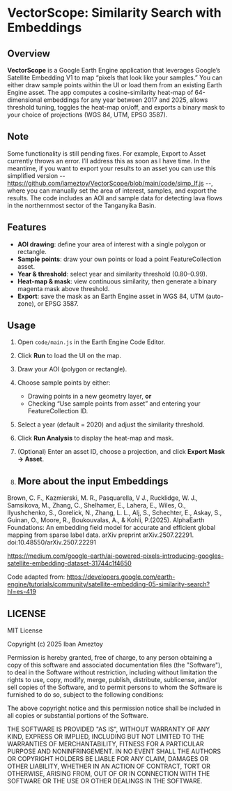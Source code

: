 # VectorScope: Similarity Search with Embeddings

## Overview

**VectorScope** is a Google Earth Engine application that leverages Google’s Satellite Embedding V1 to map “pixels that look like your samples.” You can either draw sample points within the UI or load them from an existing Earth Engine asset. The app computes a cosine-similarity heat-map of 64-dimensional embeddings for any year between 2017 and 2025, allows threshold tuning, toggles the heat-map on/off, and exports a binary mask to your choice of projections (WGS 84, UTM, EPSG 3587).

## Note
Some functionality is still pending fixes. For example, Export to Asset currently throws an error. I’ll address this as soon as I have time.
In the meantime, if you want to export your results to an asset you can use this simplified version -- https://github.com/iameztoy/VectorScope/blob/main/code/simp_lf.js --, where you can manually set the area of interest, samples, and export the results. The code includes an AOI and sample data for detecting lava flows in the northernmost sector of the Tanganyika Basin.

## Features

- **AOI drawing**: define your area of interest with a single polygon or rectangle.  
- **Sample points**: draw your own points or load a point FeatureCollection asset.  
- **Year & threshold**: select year and similarity threshold (0.80–0.99).  
- **Heat-map & mask**: view continuous similarity, then generate a binary magenta mask above threshold.  
- **Export**: save the mask as an Earth Engine asset in WGS 84, UTM (auto-zone), or EPSG 3587.

## Usage

1. Open `code/main.js` in the Earth Engine Code Editor.  
2. Click **Run** to load the UI on the map.  
3. Draw your AOI (polygon or rectangle).  
4. Choose sample points by either:  
   - Drawing points in a new geometry layer, **or**  
   - Checking “Use sample points from asset” and entering your FeatureCollection ID.  
5. Select a year (default = 2020) and adjust the similarity threshold.  
6. Click **Run Analysis** to display the heat-map and mask.  
7. (Optional) Enter an asset ID, choose a projection, and click **Export Mask → Asset**.

8. ## More about the input Embeddings

Brown, C. F., Kazmierski, M. R., Pasquarella, V J., Rucklidge, W. J., Samsikova, M., Zhang, C., Shelhamer, E., Lahera, E., Wiles, O., Ilyushchenko, S., Gorelick, N., Zhang, L. L., Alj, S., Schechter, E., Askay, S., Guinan, O., Moore, R., Boukouvalas, A., & Kohli, P.(2025). AlphaEarth Foundations: An embedding field model for accurate and efficient global mapping from sparse label data. arXiv preprint arXiv.2507.22291. doi:10.48550/arXiv.2507.22291

https://medium.com/google-earth/ai-powered-pixels-introducing-googles-satellite-embedding-dataset-31744c1f4650

Code adapted from:
https://developers.google.com/earth-engine/tutorials/community/satellite-embedding-05-similarity-search?hl=es-419

## LICENSE

MIT License

Copyright (c) 2025 Iban Ameztoy

Permission is hereby granted, free of charge, to any person obtaining a copy
of this software and associated documentation files (the "Software"), to deal
in the Software without restriction, including without limitation the rights
to use, copy, modify, merge, publish, distribute, sublicense, and/or sell
copies of the Software, and to permit persons to whom the Software is
furnished to do so, subject to the following conditions:

The above copyright notice and this permission notice shall be included in all
copies or substantial portions of the Software.

THE SOFTWARE IS PROVIDED "AS IS", WITHOUT WARRANTY OF ANY KIND, EXPRESS OR
IMPLIED, INCLUDING BUT NOT LIMITED TO THE WARRANTIES OF MERCHANTABILITY,
FITNESS FOR A PARTICULAR PURPOSE AND NONINFRINGEMENT. IN NO EVENT SHALL THE
AUTHORS OR COPYRIGHT HOLDERS BE LIABLE FOR ANY CLAIM, DAMAGES OR OTHER
LIABILITY, WHETHER IN AN ACTION OF CONTRACT, TORT OR OTHERWISE, ARISING FROM,
OUT OF OR IN CONNECTION WITH THE SOFTWARE OR THE USE OR OTHER DEALINGS IN THE
SOFTWARE.
